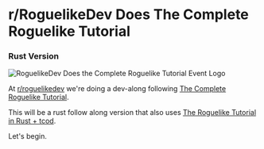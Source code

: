 # r/RoguelikeDev Does The Complete Roguelike Tutorial
### Rust Version

![RoguelikeDev Does the Complete Roguelike Tutorial Event Logo](https://i.imgur.com/ksc9EW3.png)

At [r/roguelikedev](https://www.reddit.com/r/roguelikedev/) we're doing a dev-along following [The Complete Roguelike Tutorial](http://www.roguebasin.com/index.php?title=Complete_Roguelike_Tutorial,_using_python%2Blibtcod).

This will be a rust follow along version that also uses [The Roguelike Tutorial in Rust + tcod](https://tomassedovic.github.io/roguelike-tutorial/).

Let's begin.
